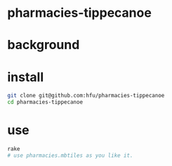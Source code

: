 # pharmacies-tippecanoe
# background
# install
```zsh
git clone git@github.com:hfu/pharmacies-tippecanoe
cd pharmacies-tippecanoe
```
# use
```zsh
rake
# use pharmacies.mbtiles as you like it.
```

